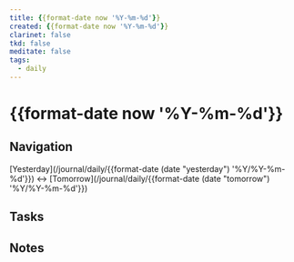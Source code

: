 ```yaml
---
title: {{format-date now '%Y-%m-%d'}}
created: {{format-date now '%Y-%m-%d'}}
clarinet: false
tkd: false
meditate: false
tags:
  - daily
---
```

# {{format-date now '%Y-%m-%d'}}

## Navigation
[Yesterday](/journal/daily/{{format-date (date "yesterday") '%Y/%Y-%m-%d'}}) <-> [Tomorrow](/journal/daily/{{format-date (date "tomorrow") '%Y/%Y-%m-%d'}}) 

## Tasks

## Notes

